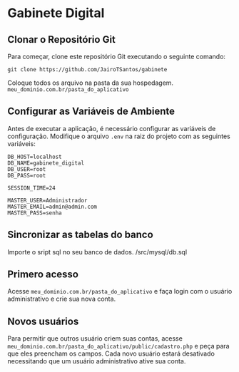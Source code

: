 # Gabinete Digital

## Clonar o Repositório Git

Para começar, clone este repositório Git executando o seguinte comando:

```
git clone https://github.com/JairoTSantos/gabinete
```
Coloque todos os arquivo na pasta da sua hospedagem. `meu_dominio.com.br/pasta_do_aplicativo`


## Configurar as Variáveis de Ambiente

Antes de executar a aplicação, é necessário configurar as variáveis de configuração. Modifique o arquivo `.env` na raiz do projeto com as seguintes variáveis:

```
DB_HOST=localhost
DB_NAME=gabinete_digital
DB_USER=root
DB_PASS=root

SESSION_TIME=24

MASTER_USER=Administrador
MASTER_EMAIL=admin@admin.com
MASTER_PASS=senha
```
## Sincronizar as tabelas do banco
Importe o sript sql no seu banco de dados. /src/mysql/db.sql


## Primero acesso

Acesse `meu_dominio.com.br/pasta_do_aplicativo` e faça login com o usuário administrativo e crie sua nova conta.

## Novos usuários

Para permitir que outros usuário criem suas contas, acesse `meu_dominio.com.br/pasta_do_aplicativo/public/cadastro.php` e peça para que eles preencham os campos. Cada novo usuário estará desativado necessitando que um usuário administrativo ative sua conta.